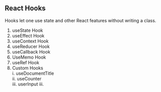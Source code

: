 
## React Hooks

Hooks let one use state and other React features without writing a class. <br>

1. useState Hook<br>
2. useEffect Hook <br>
3. useContext Hook <br>
4. useReducer Hook <br>
5. useCallback Hook <br>
6. UseMemo Hook <br>
7. useRef Hook <br>
8. Custom Hooks <br>
       i. useDocumentTitle <br>
       ii. useCounter <br>
       iii. userInput
   iii.

 

